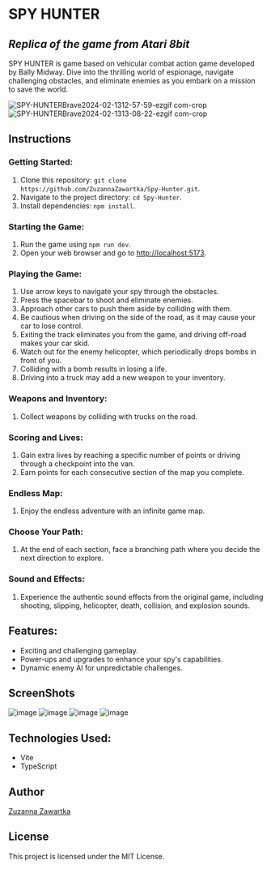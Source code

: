 
# SPY HUNTER
## _Replica of the game from Atari 8bit_

SPY HUNTER is game based on vehicular combat action game developed by Bally Midway.
Dive into the thrilling world of espionage, navigate challenging obstacles, and eliminate enemies as you embark on a mission to save the world.

![SPY-HUNTERBrave2024-02-1312-57-59-ezgif com-crop](https://github.com/ZuzannaZawartka/Spy-Hunter/assets/60311564/ed157f86-773d-4156-8b76-67c9d8f2de1f)
![SPY-HUNTERBrave2024-02-1313-08-22-ezgif com-crop](https://github.com/ZuzannaZawartka/Spy-Hunter/assets/60311564/bbc22a90-6fc7-4acf-b1ec-a97e97a0064c)

## Instructions

### Getting Started:

1. Clone this repository: `git clone https://github.com/ZuzannaZawartka/Spy-Hunter.git`.
2. Navigate to the project directory: `cd Spy-Hunter`.
3. Install dependencies: `npm install`.

### Starting the Game:

1. Run the game using `npm run dev`.
2. Open your web browser and go to [http://localhost:5173](http://localhost:5173).

### Playing the Game:

1. Use arrow keys to navigate your spy through the obstacles.
2. Press the spacebar to shoot and eliminate enemies.
3. Approach other cars to push them aside by colliding with them.
4. Be cautious when driving on the side of the road, as it may cause your car to lose control.
5. Exiting the track eliminates you from the game, and driving off-road makes your car skid.
6. Watch out for the enemy helicopter, which periodically drops bombs in front of you.
7. Colliding with a bomb results in losing a life.
8. Driving into a truck may add a new weapon to your inventory.

### Weapons and Inventory:

1. Collect weapons by colliding with trucks on the road.

### Scoring and Lives:

1. Gain extra lives by reaching a specific number of points or driving through a checkpoint into the van.
2. Earn points for each consecutive section of the map you complete.

### Endless Map:

1. Enjoy the endless adventure with an infinite game map.

### Choose Your Path:

1. At the end of each section, face a branching path where you decide the next direction to explore.

### Sound and Effects:

1. Experience the authentic sound effects from the original game, including shooting, slipping, helicopter, death, collision, and explosion sounds.

## Features:

- Exciting and challenging gameplay.
- Power-ups and upgrades to enhance your spy's capabilities.
- Dynamic enemy AI for unpredictable challenges.

## ScreenShots
![image](https://user-images.githubusercontent.com/60311564/207028252-cc11dc99-8bad-49ef-83f9-0441be375c9f.png)
![image](https://user-images.githubusercontent.com/60311564/207028509-9a3820ae-56e8-4626-8561-9854e712df79.png)
![image](https://user-images.githubusercontent.com/60311564/207028660-7eff710a-b098-4ba1-8000-00c0e256db3e.png)
![image](https://user-images.githubusercontent.com/60311564/207029368-bcc53211-670c-439e-9895-2289fac63f8a.png)


## Technologies Used:
- Vite
- TypeScript

## Author

[Zuzanna Zawartka](https://github.com/ZuzannaZawartka)

## License

This project is licensed under the MIT License.

